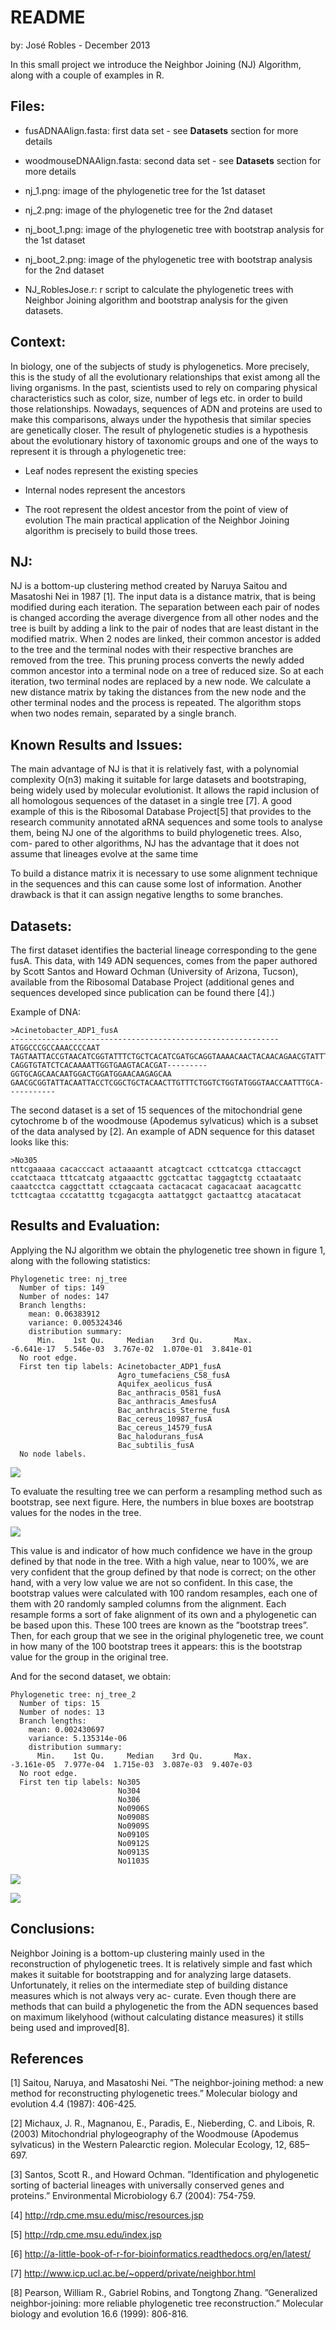 # README 
by: José Robles - December 2013

In this small project we introduce the Neighbor Joining (NJ) Algorithm, along with a couple of examples in R.

## Files:

* fusADNAAlign.fasta: first data set - see **Datasets** section for more details

* woodmouseDNAAlign.fasta: second data set - see **Datasets** section for more details

* nj_1.png: image of the phylogenetic tree for the 1st dataset

* nj_2.png: image of the phylogenetic tree for the 2nd dataset

* nj_boot_1.png: image of the phylogenetic tree with bootstrap analysis for the 1st dataset

* nj_boot_2.png: image of the phylogenetic tree with bootstrap analysis for the 2nd dataset

* NJ_RoblesJose.r: r script to calculate the phylogenetic trees with Neighbor Joining algorithm and bootstrap analysis for the given datasets.


## Context:

In biology, one of the subjects of study is phylogenetics. More precisely, this is the study of all the evolutionary relationships that exist among all the living organisms. In the past, scientists used to rely on comparing physical characteristics such as color, size, number of legs etc. in order to build those relationships. Nowadays, sequences of ADN and proteins are used to make this comparisons, always under the hypothesis that similar species are genetically closer. The result of phylogenetic studies is a hypothesis about the evolutionary history of taxonomic groups and one of the ways to represent it is through a phylogenetic tree:

* Leaf nodes represent the existing species

* Internal nodes represent the ancestors

*  The root represent the oldest ancestor from the point of view of evolution
The main practical application of the Neighbor Joining algorithm is precisely to build those trees.

## NJ:

NJ is a bottom-up clustering method created by Naruya Saitou and Masatoshi Nei in 1987 [1]. The input data is a distance matrix, that is being modified during each iteration. The separation between each pair of nodes is changed according the average divergence from all other nodes and the tree is built by adding a link to the pair of nodes that are least distant in the modified matrix. When 2 nodes are linked, their common ancestor is added to the tree and the terminal nodes with their respective branches are removed from the tree. This pruning process converts the newly added common ancestor into a terminal node on a tree of reduced size. So at each iteration, two terminal nodes are replaced by a new node. We calculate a new distance matrix by taking the distances from the new node and the other terminal nodes and the process is repeated. The algorithm stops when two nodes remain, separated by a single branch.


## Known Results and Issues:

The main advantage of NJ is that it is relatively fast, with a polynomial complexity O(n3) making it suitable for large datasets and bootstraping, being widely used by molecular evolutionist. It allows the rapid inclusion of all homologous sequences of the dataset in a single tree [7]. A good example of this is the Ribosomal Database Project[5] that provides to the research community annotated aRNA sequences and some tools to analyse them, being NJ one of the algorithms to build phylogenetic trees. Also, com- pared to other algorithms, NJ has the advantage that it does not assume that lineages evolve at the same time

To build a distance matrix it is necessary to use some alignment technique in the sequences and this can cause some lost of information. Another drawback is that it can assign negative lengths to some branches.

## Datasets:

The first dataset identifies the bacterial lineage corresponding to the gene fusA. This data, with 149 ADN sequences, comes from the paper authored by Scott Santos and Howard Ochman (University of Arizona, Tucson), available from the Ribosomal Database Project (additional genes and sequences developed since publication can be found there [4].) 

Example of DNA:

```
>Acinetobacter_ADP1_fusA
------------------------------------------------------------ATGGCCCGCCAAACCCCAAT
TAGTAATTACCGTAACATCGGTATTTCTGCTCACATCGATGCAGGTAAAACAACTACAACAGAACGTATTTTGTTCTACA
CAGGTGTATCTCACAAAATTGGTGAAGTACACGAT---------GGTGCAGCAACAATGGACTGGATGGAACAAGAGCAA
GAACGCGGTATTACAATTACCTCGGCTGCTACAACTTGTTTCTGGTCTGGTATGGGTAACCAATTTGCA-----------
```

The second dataset is a set of 15 sequences of the mitochondrial gene cytochrome b of the woodmouse (Apodemus sylvaticus) which is a subset of the data analysed by [2]. An example of ADN sequence for this dataset looks like this:

```
>No305
nttcgaaaaa cacacccact actaaaantt atcagtcact ccttcatcga cttaccagct
ccatctaaca tttcatcatg atgaaacttc ggctcattac taggagtctg cctaataatc
caaatcctca caggcttatt cctagcaata cactacacat cagacacaat aacagcattc
tcttcagtaa cccatatttg tcgagacgta aattatggct gactaattcg atacatacat
```

## Results and Evaluation:

Applying the NJ algorithm we obtain the phylogenetic tree shown in figure 1, along with the following statistics:

```
Phylogenetic tree: nj_tree
  Number of tips: 149
  Number of nodes: 147
  Branch lengths:
    mean: 0.06383912
    variance: 0.005324346
    distribution summary:
      Min.    1st Qu.     Median    3rd Qu.       Max.
-6.641e-17  5.546e-03  3.767e-02  1.070e-01  3.841e-01
  No root edge.
  First ten tip labels: Acinetobacter_ADP1_fusA
                        Agro_tumefaciens_C58_fusA
                        Aquifex_aeolicus_fusA
                        Bac_anthracis_0581_fusA
                        Bac_anthracis_AmesfusA
                        Bac_anthracis_Sterne_fusA
                        Bac_cereus_10987_fusA
                        Bac_cereus_14579_fusA
                        Bac_halodurans_fusA
                        Bac_subtilis_fusA
  No node labels.
```  


![](https://github.com/jrn1989/NeighborJoining_Example/blob/master/nj_1.png)

To evaluate the resulting tree we can perform a resampling method such as bootstrap, see next figure. Here, the numbers in blue boxes are bootstrap values for the nodes in the tree.

![](https://github.com/jrn1989/NeighborJoining_Example/blob/master/nj_boot_1.png)


This value is and indicator of how much confidence we have in the group defined by that node in the tree. With a high value, near to 100%, we are very confident that the group defined by that node is correct; on the other hand, with a very low value we are not so confident.
In this case, the bootstrap values were calculated with 100 random resamples, each one of them with 20 randomly sampled columns from the alignment. Each resample forms a sort of fake alignment of its own and a phylogenetic can be based upon this. These 100 trees are known as the ”bootstrap trees”. Then, for each group that we see in the original phylogenetic tree, we count in how many of the 100 bootstrap trees it appears: this is the bootstrap value for the group in the original tree.

And for the second dataset, we obtain:

```  
Phylogenetic tree: nj_tree_2
  Number of tips: 15
  Number of nodes: 13
  Branch lengths:
    mean: 0.002430697
    variance: 5.135314e-06
    distribution summary:
      Min.    1st Qu.     Median    3rd Qu.       Max.
-3.161e-05  7.977e-04  1.715e-03  3.087e-03  9.407e-03
  No root edge.
  First ten tip labels: No305
                        No304
                        No306
                        No0906S
                        No0908S
                        No0909S
                        No0910S
                        No0912S
                        No0913S
                        No1103S
```  

![](https://github.com/jrn1989/NeighborJoining_Example/blob/master/nj_2.png)

![](https://github.com/jrn1989/NeighborJoining_Example/blob/master/nj_boot_2.png)

## Conclusions:

Neighbor Joining is a bottom-up clustering mainly used in the reconstruction of phylogenetic trees. It is relatively simple and fast which makes it suitable for bootstrapping and for analyzing large datasets. Unfortunately, it relies on the intermediate step of building distance measures which is not always very ac- curate. Even though there are methods that can build a phylogenetic the from the ADN sequences based on maximum likelyhood (without calculating distance measures) it stills being used and improved[8].


## References

[1] Saitou, Naruya, and Masatoshi Nei. ”The neighbor-joining method: a new method for reconstructing phylogenetic trees.” Molecular biology and evolution 4.4 (1987): 406-425.

[2] Michaux, J. R., Magnanou, E., Paradis, E., Nieberding, C. and Libois, R. (2003) Mitochondrial phylogeography of the Woodmouse (Apodemus sylvaticus) in the Western Palearctic region. Molecular Ecology, 12, 685–697.

[3] Santos, Scott R., and Howard Ochman. ”Identification and phylogenetic sorting of bacterial lineages with universally conserved genes and proteins.” Environmental Microbiology 6.7 (2004): 754-759.

[4] http://rdp.cme.msu.edu/misc/resources.jsp

[5] http://rdp.cme.msu.edu/index.jsp

[6] http://a-little-book-of-r-for-bioinformatics.readthedocs.org/en/latest/

[7] http://www.icp.ucl.ac.be/~opperd/private/neighbor.html

[8] Pearson, William R., Gabriel Robins, and Tongtong Zhang. ”Generalized neighbor-joining: more reliable phylogenetic tree reconstruction.” Molecular biology and evolution 16.6 (1999): 806-816.
